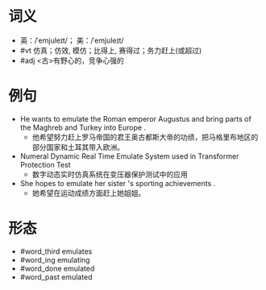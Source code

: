 # 词义
- 英：/ˈemjuleɪt/； 美：/ˈemjuleɪt/
- #vt 仿真；仿效, 模仿；比得上, 赛得过；务力赶上(或超过)
- #adj <古>有野心的，竞争心强的
# 例句
- He wants to emulate the Roman emperor Augustus and bring parts of the Maghreb and Turkey into Europe .
	- 他希望努力赶上罗马帝国的君王奥古都斯大帝的功绩，把马格里布地区的部分国家和土耳其带入欧洲。
- Numeral Dynamic Real Time Emulate System used in Transformer Protection Test
	- 数字动态实时仿真系统在变压器保护测试中的应用
- She hopes to emulate her sister 's sporting achievements .
	- 她希望在运动成绩方面赶上她姐姐。
# 形态
- #word_third emulates
- #word_ing emulating
- #word_done emulated
- #word_past emulated
